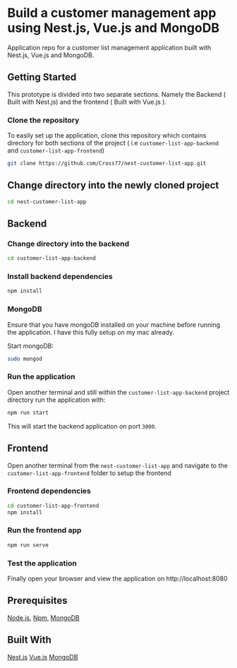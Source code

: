 # Build a customer management app using Nest.js, Vue.js and MongoDB

Application repo for a customer list management application built with Nest.js, Vue.js and MongoDB.

## Getting Started
This prototype is divided into two separate sections. Namely the Backend ( Built with Nest.js) and the frontend
( Built with Vue.js ).

### Clone the repository
To easily set up the application, clone this repository which contains directory for both sections of the project ( i.e `customer-list-app-backend` and `customer-list-app-frontend`)

```bash
git clone https://github.com/Cross77/nest-customer-list-app.git
```

## Change directory into the newly cloned project
```bash
cd nest-customer-list-app
```

## Backend
### Change directory into the backend
```bash
cd customer-list-app-backend
```

### Install backend dependencies

```bash
npm install
```

### MongoDB
Ensure that you have mongoDB installed on your machine before running the application. I have this fully setup on my mac already.

Start mongoDB:

```bash
sudo mongod
```

### Run the application
Open another terminal and still within the `customer-list-app-backend` project directory run the application with:

```bash
npm run start
```

This will start the backend application on port `3000`.

## Frontend
Open another terminal from the `nest-customer-list-app` and navigate to the `customer-list-app-frontend` folder to setup the frontend

### Frontend dependencies
```bash
cd customer-list-app-frontend
npm install
```

### Run the frontend app

```bash
npm run serve
```

### Test the application
Finally open your browser and view the application on http://localhost:8080

## Prerequisites
 [Node.js](https://nodejs.org/en/), [Npm](https://www.npmjs.com/), [MongoDB](https://docs.mongodb.com/v3.2/installation/)

## Built With
[Nest.js](https://nestjs.com/)
[Vue.js](https://vuejs.org/)
[MongoDB]() 
